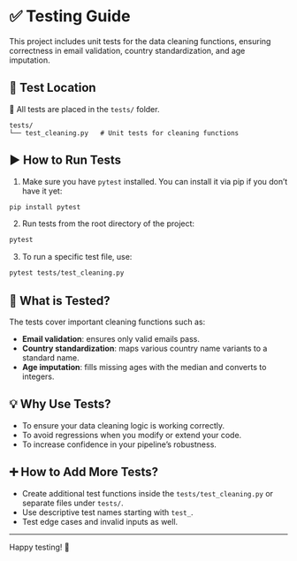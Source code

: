 # ✅ Testing Guide

This project includes unit tests for the data cleaning functions, ensuring correctness in email validation, country standardization, and age imputation.

## 🧪 Test Location

📁 All tests are placed in the `tests/` folder.  

```
tests/
└── test_cleaning.py   # Unit tests for cleaning functions
```

## ▶️ How to Run Tests

1. Make sure you have `pytest` installed. You can install it via pip if you don’t have it yet:

```bash
pip install pytest
```
2. Run tests from the root directory of the project:

```bash
pytest
```

3. To run a specific test file, use:

```bash
pytest tests/test_cleaning.py
```


## 🧹 What is Tested?

The tests cover important cleaning functions such as:

- **Email validation**: ensures only valid emails pass.
- **Country standardization**: maps various country name variants to a standard name.
- **Age imputation**: fills missing ages with the median and converts to integers.

## 💡 Why Use Tests?

- To ensure your data cleaning logic is working correctly.
- To avoid regressions when you modify or extend your code.
- To increase confidence in your pipeline’s robustness.

## ➕ How to Add More Tests?

- Create additional test functions inside the `tests/test_cleaning.py` or separate files under `tests/`.
- Use descriptive test names starting with `test_`.
- Test edge cases and invalid inputs as well.

---

Happy testing! 🚀
